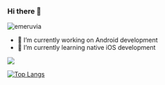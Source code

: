 ### Hi there 👋

<!--
**emeruvia/emeruvia** is a ✨ _special_ ✨ repository because its `README.md` (this file) appears on your GitHub profile.

Here are some ideas to get you started:

- 🔭 I’m currently working on ...
- 🌱 I’m currently learning ...
- 👯 I’m looking to collaborate on ...
- 🤔 I’m looking for help with ...
- 💬 Ask me about ...
- 📫 How to reach me: ...
- 😄 Pronouns: ...
- ⚡ Fun fact: ...
-->
<p align="left"> <img src="https://komarev.com/ghpvc/?username=emeruvia&label=Visitors&color=0e75b6&style=flat-square" alt="emeruvia" /> </p>

- 🔭 I’m currently working on Android development
- 🌱 I’m currently learning native iOS development

![](https://github-readme-stats.vercel.app/api?username=emeruvia&show_icons=truel&include_all_commits=true&count_private=true)

[![Top Langs](https://github-readme-stats.vercel.app/api/top-langs/?username=emeruvia&layout=compact)](https://github.com/emeruvia?tab=repositories)
